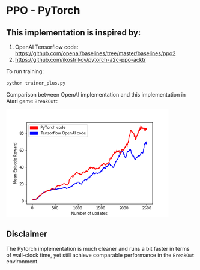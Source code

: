 # PPO - PyTorch

## This implementation is inspired by:
1. OpenAI Tensorflow code: https://github.com/openai/baselines/tree/master/baselines/ppo2
2. https://github.com/ikostrikov/pytorch-a2c-ppo-acktr

To run training:

```bash
python trainer_plus.py
```


Comparison between OpenAI implementation and this implementation in Atari game `BreakOut`:


![Comparison](imgs/comparison.png)


## Disclaimer
The Pytorch implementation is much cleaner and runs a bit faster in terms of wall-clock time, yet still achieve comparable performance in the `BreakOut` environment.

